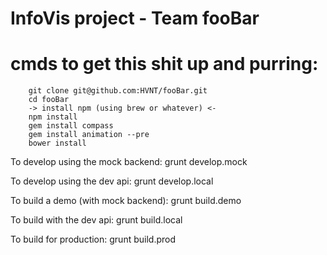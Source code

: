 # InfoVis project - Team fooBar

# cmds to get this shit up and purring:
```
    git clone git@github.com:HVNT/fooBar.git
    cd fooBar
    -> install npm (using brew or whatever) <-
    npm install
    gem install compass
    gem install animation --pre
    bower install
```

To develop using the mock backend: 
grunt develop.mock

To develop using the dev api: 
grunt develop.local

To build a demo (with mock backend): 
grunt build.demo

To build with the dev api: 
grunt build.local

To build for production: 
grunt build.prod
